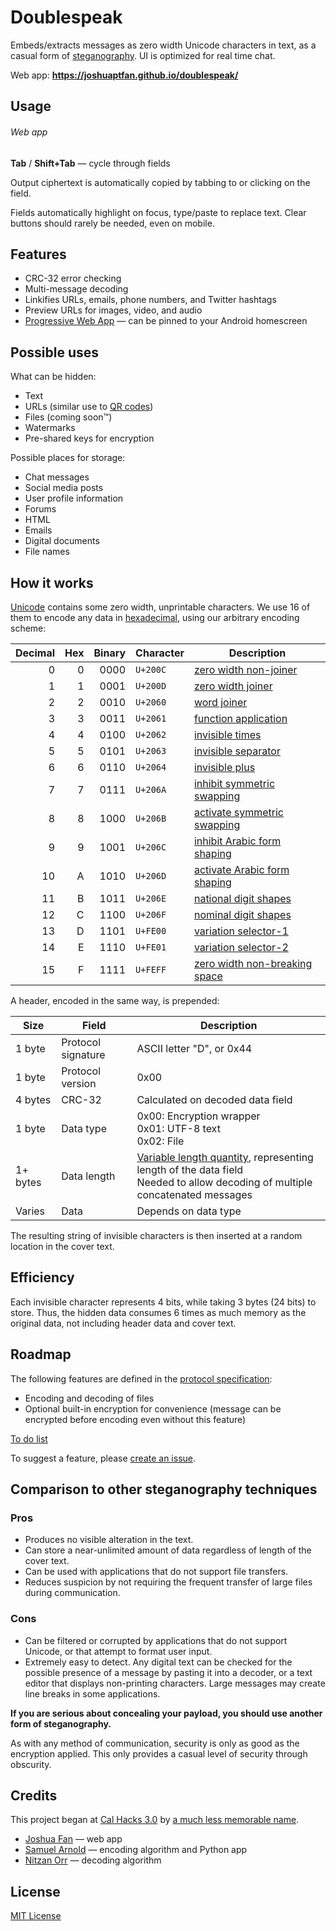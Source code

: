 # Doublespeak

Embeds/extracts messages as zero width Unicode characters in text, as a casual form of [steganography](https://en.wikipedia.org/wiki/Steganography). UI is optimized for real time chat.

Web app: __https://joshuaptfan.github.io/doublespeak/__

## Usage

###### Web app

__Tab__ / __Shift+Tab__ &mdash; cycle through fields

Output ciphertext is automatically copied by tabbing to or clicking on the field.

Fields automatically highlight on focus, type/paste to replace text. Clear buttons should rarely be needed, even on mobile.

## Features

* CRC-32 error checking
* Multi-message decoding
* Linkifies URLs, emails, phone numbers, and Twitter hashtags
* Preview URLs for images, video, and audio
* [Progressive Web App](https://developers.google.com/web/progressive-web-apps/) &mdash; can be pinned to your Android homescreen

## Possible uses

What can be hidden:

* Text
* URLs (similar use to [QR codes](https://en.wikipedia.org/wiki/QR_code))
* Files (coming soon&trade;)
* Watermarks
* Pre-shared keys for encryption

Possible places for storage:

* Chat messages
* Social media posts
* User profile information
* Forums
* HT⁢⁢‌‌⁮⁯︁⁮︀⁢⁠⁣‌‍‍⁡⁣⁬⁤﻿⁪⁣⁠⁪⁪⁠⁤⁣⁠‌⁪‌⁪⁠⁤⁣⁪⁢⁪⁢⁪⁬⁠‌⁤⁪⁤﻿⁤﻿⁤⁢⁠︁ML
* Emails
* Digital documents
* File names

## How it works

[Unicode](https://en.wikipedia.org/wiki/Unicode) contains some zero width, unprintable characters. We use 16 of them to encode any data in [hexadecimal](https://en.wikipedia.org/wiki/Hexadecimal), using our arbitrary encoding scheme:

| Decimal | Hex | Binary | Character | Description |
| -------:| ---:| ------:| --------- | ----------- |
|    0    |  0  |  0000  | `U+200C`  | [zero width non-joiner](https://en.wikipedia.org/wiki/Zero-width_non-joiner) |
|    1    |  1  |  0001  | `U+200D`  | [zero width joiner](https://en.wikipedia.org/wiki/Zero-width_joiner) |
|    2    |  2  |  0010  | `U+2060`  | [word joiner](https://en.wikipedia.org/wiki/Word_joiner) |
|    3    |  3  |  0011  | `U+2061`  | [function application](https://codepoints.net/U+2061) |
|    4    |  4  |  0100  | `U+2062`  | [invisible times](https://codepoints.net/U+2062) |
|    5    |  5  |  0101  | `U+2063`  | [invisible separator](https://codepoints.net/U+2063) |
|    6    |  6  |  0110  | `U+2064`  | [invisible plus](https://codepoints.net/U+2064) |
|    7    |  7  |  0111  | `U+206A`  | [inhibit symmetric swapping](https://codepoints.net/U+206A) |
|    8    |  8  |  1000  | `U+206B`  | [activate symmetric swapping](https://codepoints.net/U+206B) |
|    9    |  9  |  1001  | `U+206C`  | [inhibit Arabic form shaping](https://codepoints.net/U+206C) |
|   10    |  A  |  1010  | `U+206D`  | [activate Arabic form shaping](https://codepoints.net/U+206D) |
|   11    |  B  |  1011  | `U+206E`  | [national digit shapes](https://codepoints.net/U+206E) |
|   12    |  C  |  1100  | `U+206F`  | [nominal digit shapes](https://codepoints.net/U+206F) |
|   13    |  D  |  1101  | `U+FE00`  | [variation selector-1](https://en.wikipedia.org/wiki/Variation_Selectors_(Unicode_block)) |
|   14    |  E  |  1110  | `U+FE01`  | [variation selector-2](https://en.wikipedia.org/wiki/Variation_Selectors_(Unicode_block)) |
|   15    |  F  |  1111  | `U+FEFF`  | [zero width non-breaking space](https://en.wikipedia.org/wiki/Byte_order_mark) |

A header, encoded in the same way, is prepended:

| Size | Field | Description |
| ---- | ----- | ----------- |
| 1 byte | Protocol signature | ASCII letter "D", or 0x44 |
| 1 byte | Protocol version | 0x00 |
| 4 bytes | CRC-32 | Calculated on decoded data field |
| 1 byte | Data type | 0x00: Encryption wrapper<br>0x01: UTF-8 text<br>0x02: File |
| 1+ bytes | Data length | [Variable length quantity](https://en.wikipedia.org/wiki/Variable-length_quantity), representing length of the data field<br>Needed to allow decoding of multiple concatenated messages |
| Varies | Data | Depends on data type |

The resulting string of invisible characters is then inserted at a random location in the cover text.

## Efficiency

Each invisible character represents 4 bits, while taking 3 bytes (24 bits) to store. Thus, the hidden data consumes 6 times as much memory as the original data, not including header data and cover text.

## Roadmap

The following features are defined in the [protocol specification](https://docs.google.com/spreadsheets/d/1sx-kw7LFz4f7Qrtmo68lRi8_msIRVGsvGhiQuWppR4A/):

* Encoding and decoding of files
* Optional built-in encryption for convenience (message can be encrypted before encoding even without this feature)

[To do list](https://github.com/joshuaptfan/doublespeak/projects/1)

To suggest a feature, please [create an issue](https://github.com/joshuaptfan/doublespeak/issues).

## Comparison to other steganography techniques

### Pros

* Produces no visible alteration in the text.
* Can store a near-unlimited amount of data regardless of length of the cover text.
* Can be used with applications that do not support file transfers.
* Reduces suspicion by not requiring the frequent transfer of large files during communication.

### Cons

* Can be filtered or corrupted by applications that do not support Unicode, or that attempt to format user input.
* Extremely easy to detect. Any digital text can be checked for the possible presence of a message by pasting it into a decoder, or a text editor that displays non-printing characters. Large messages may create line breaks in some applications.

__If you are serious about concealing your payload, you should use another form of steganography.__

As with any method of communication, security is only as good as the encryption applied. This only provides a casual level of security through obscurity.

## Credits

This project began at [Cal Hacks 3.0](https://calhacks3.devpost.com/) by [a much less memorable name](https://devpost.com/software/invisicrypt).

* [Joshua Fan](https://github.com/joshuaptfan) &mdash; web app
* [Samuel Arnold](https://github.com/Grond66) &mdash; encoding algorithm and Python app
* [Nitzan Orr](https://github.com/orrblue) &mdash; decoding algorithm

## License

[MIT License](https://joshuaptfan.mit-license.org/)

